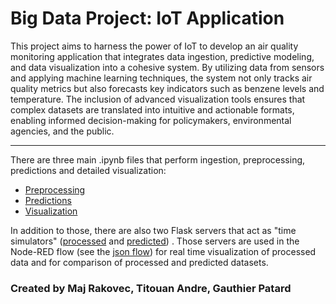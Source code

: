 # Big Data Project: IoT Application

This project aims to harness the power of IoT to develop an air quality monitoring application that integrates data ingestion, predictive modeling, and data visualization into a cohesive system. By utilizing data from sensors and applying machine learning techniques, the system not only tracks air quality metrics but also forecasts key indicators such as benzene levels and temperature. The inclusion of advanced visualization tools ensures that complex datasets are translated into intuitive and actionable formats, enabling informed decision-making for policymakers, environmental agencies, and the public.

---

There are three main .ipynb files that perform ingestion, preprocessing, predictions and detailed visualization:

- [Preprocessing](./Preprocess/big_data_preprocess.ipynb)
- [Predictions](./Predictions/Predictions.ipynb)
- [Visualization](./Visualization/Visualization.ipynb)

In addition to those, there are also two Flask servers that act as "time simulators" ([processed](./Visualization/server.py) and [predicted](./Visualization/prediction_server.py)) . Those servers are used in the Node-RED flow (see the [json flow](./Visualization/node-red-json-flow.json)) for real time visualization of processed data and for comparison of processed and predicted datasets.

### Created by Maj Rakovec, Titouan Andre, Gauthier Patard